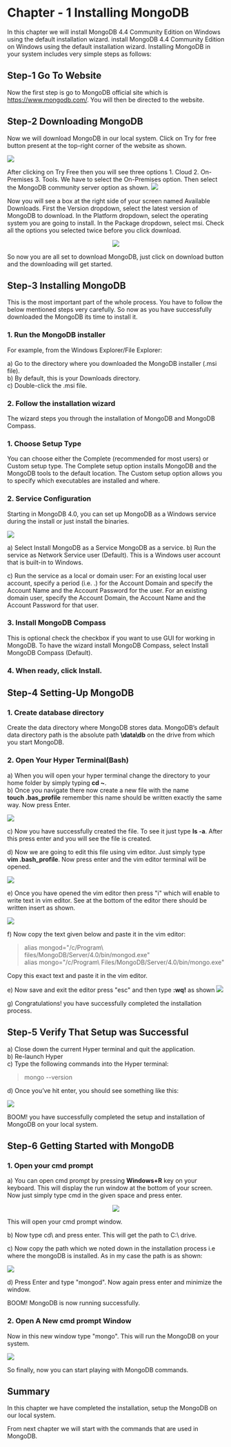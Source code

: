  # Chapter - 1 Installing MongoDB

  In this chapter we will install MongoDB 4.4 Community Edition on Windows using the default installation wizard. install MongoDB 4.4 Community Edition on Windows using the default installation wizard. Installing MongoDB in your system includes very simple steps as follows:

  ## Step-1 Go To Website 
  Now the first step is go to MongoDB official site which is https://www.mongodb.com/. You will then be directed to the website.

  ## Step-2 Downloading MongoDB
  Now we will download MongoDB in our local system. Click on Try for free button present at the top-right corner of the website as shown. 

  <img src="https://user-images.githubusercontent.com/54719422/91634389-b3308f80-ea0d-11ea-8219-b04a2008c661.png" height="" width="">

  After clicking on Try Free then you will see three options 1. Cloud 2. On-Premises 3. Tools. We have to select the On-Premises option. Then select the MongoDB community server option as shown.
  <img src="https://user-images.githubusercontent.com/54719422/91634406-c5123280-ea0d-11ea-92a4-d278a20d128c.png" height="" width=""> 

  Now you will see a box at the right side of your screen named Available Downloads. First the Version dropdown, select the latest version of MongoDB to download. In the Platform dropdown, select the operating system you are going to install. In the Package dropdown, select msi. Check all the options you selected twice before you click download.
  
  <p align="center"><img src="https://user-images.githubusercontent.com/54719422/91634417-e115d400-ea0d-11ea-8e86-25f0589e4cbb.png" height="" width=""></p> 

So now you are all set to download MongoDB, just click on download button and the downloading will get started.

## Step-3 Installing MongoDB

This is the most important part of the whole process. You have to follow the below mentioned steps very carefully. So now as you have successfully downloaded the MongoDB its time to install it.

### 1. Run the MongoDB installer
For example, from the Windows Explorer/File Explorer:

a) Go to the directory where you downloaded the MongoDB installer (.msi file). \
b) By default, this is your Downloads directory.\
c) Double-click the .msi file.

### 2. Follow the installation wizard
The wizard steps you through the installation of MongoDB and MongoDB Compass.

### 1. Choose Setup Type
You can choose either the Complete (recommended for most users) or Custom setup type. The Complete setup option installs MongoDB and the MongoDB tools to the default location. The Custom setup option allows you to specify which executables are installed and where.

### 2. Service Configuration
Starting in MongoDB 4.0, you can set up MongoDB as a Windows service during the install or just install the binaries.

<img src="https://user-images.githubusercontent.com/54719422/91629976-486e5c80-e9eb-11ea-88f4-77403fa9e75b.png" height-="" width="">

a) Select Install MongoDB as a Service MongoDB as a service.
b) Run the service as Network Service user (Default).
This is a Windows user account that is built-in to Windows.

c) Run the service as a local or domain user: For an existing local user account, specify a period (i.e. .) for the Account Domain and specify the Account Name and the Account Password for the user. For an existing domain user, specify the Account Domain, the Account Name and the Account Password for that user.

### 3. Install MongoDB Compass
This is optional check the checkbox if you want to use GUI for working in MongoDB. To have the wizard install MongoDB Compass, select Install MongoDB Compass (Default).

### 4. When ready, click Install.

## Step-4 Setting-Up MongoDB

### 1. Create database directory
Create the data directory where MongoDB stores data. MongoDB’s default data directory path is the absolute path **\data\db** on the drive from which you start MongoDB.

### 2. Open Your Hyper Terminal(Bash)
 a) When you will open your hyper terminal change the directory to your home folder by simply typing **cd ~**.\
 b) Once you navigate there now create a new file with the name\
 **touch .bas_profile** remember this name should be written exactly the same way.
 Now press Enter.
 
<img src="https://user-images.githubusercontent.com/54719422/91634432-fe4aa280-ea0d-11ea-898e-4e75efe96c9f.png">

 c) Now you have successfully created the file. To see it just type **ls -a**. After this press enter and you will see the file is created.

d) Now we are going to edit this file using vim editor. Just simply type\
 **vim .bash_profile**. Now press enter and the vim editor terminal will be opened. 

 <img src="https://user-images.githubusercontent.com/54719422/91634440-0f93af00-ea0e-11ea-8a00-dde09e374da9.png" height="" width="">

e) Once you have opened the vim editor then press "i" which will enable to write text in vim editor. See at the bottom of the editor there should be written insert as shown.

<img src="https://user-images.githubusercontent.com/54719422/91634464-48338880-ea0e-11ea-9ba1-da4381d81394.png" height="" width="">

f) Now copy the text given below and paste it in the vim editor:

>alias mongod="/c/Program\ files/MongoDB/Server/4.0/bin/mongod.exe"\
>alias mongo="/c/Program\ Files/MongoDB/Server/4.0/bin/mongo.exe"

Copy this exact text and paste it in the vim editor.

e) Now save and exit the editor press "esc" and then type **:wq!** as shown
<img src="https://miro.medium.com/max/700/1*3JX8Tg3MxhoPqC65r1pfew.png" height="" width="">

g) Congratulations! you have successfully completed the installation process.

## Step-5  Verify That Setup was Successful
a) Close down the current Hyper terminal and quit the application.\
b) Re-launch Hyper\
c) Type the following commands into the Hyper terminal:
>mongo --version

d) Once you’ve hit enter, you should see something like this:

<img src="https://miro.medium.com/max/700/1*Dz14OhSpfOx2igf8DbJjMA.png" height="" width="">

BOOM! you have successfully completed the setup and installation of MongoDB on your local system. 

## Step-6 Getting Started with MongoDB

### 1. Open your cmd prompt
a) You can open cmd prompt by pressing **Windows+R** key on your keyboard. This will display the run window at the bottom of your screen. Now just simply type cmd in the given space and press enter.

<p align="center"><img src="https://user-images.githubusercontent.com/54719422/91634476-5f727600-ea0e-11ea-9fb0-e25adf0b0a2f.png" height="" width=""></p>

This will open your cmd prompt window.

b) Now type cd\ and press enter. This will get the path to C:\ drive.

c) Now copy the path which we noted down in the installation process i.e where the mongoDB is installed. As in my case the path is as shown:

<img src="https://user-images.githubusercontent.com/54719422/91634486-744f0980-ea0e-11ea-8422-3609ddfe0b2b.png" height="" width="">

d) Press Enter and type "mongod". Now again press enter and minimize the window.

BOOM! MongoDB is now running successfully.

### 2. Open A New cmd prompt Window

Now in this new window type "mongo". This will run the MongoDB on your system.

<img src="https://user-images.githubusercontent.com/54719422/91634489-7b761780-ea0e-11ea-86dc-d3d3eb26c344.png" height="" width="">

So finally, now you can start playing with MongoDB commands.


## Summary
In this chapter we have completed the installation, setup the MongoDB on our local system.

From next chapter we will start with the commands that are used in MongoDB.
